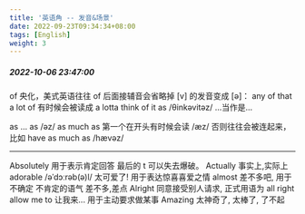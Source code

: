 ```yaml
---
title: '英语角 -- 发音&场景'
date: 2022-09-23T09:34:34+08:00
tags: [English]
weight: 3
---
```


##### 2022-10-06 23:47:00

of 央化，美式英语往往 of 后面接辅音会省略掉 [v] 的发音变成 [ə]： any of that
a lot of 有时候会被读成 a lotta
think of it as /θinkəvitəz/ ...当作是...

as ... as /əz/
as much as 第一个在开头有时候会读 /æz/ 否则往往会被连起来，比如
have as much as /hævəz/

---

Absolutely 用于表示肯定回答 最后的 t 可以失去爆破。
Actually 事实上,实际上
adorable /əˈdɔːrəb(ə)l/ 太可爱了! 用于表达惊喜喜爱之情
almost 差不多吧, 用于不确定 不肯定的语气 差不多,差点
Alright 同意接受别人请求, 正式用语为 all right
allow me to 让我来... 用于主动要求做某事
Amazing 太神奇了, 太棒了, 了不起

#####
